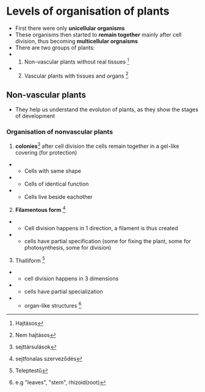 # Levels of organisation of plants
* First there were only **unicellular organisms**
* These organisms then started to **remain together** mainly after cell division, thus becoming **multicellular orgnaisms**
* There are two groups of plants:
* 1. Non-vascular plants without real tissues [^1]
* 2. Vascular plants with tissues and organs [^2]
[^1]: Hajtásos
[^2]: Nem hajtásos

## Non-vascular plants
* They help us understand the evoluton of plants, as they show the stages of development
### Organisation of nonvascular plants
1. **colonies**[^3] after cell division the cells remain together in a gel-like covering (for protection)
[^3]:sejttársulások
* * Cells with same shape
* * Cells of identical function
* * Cells live beside eachother
2. **Filamentous form** [^4]
[^4]: sejtfonalas szerveződés
* * Cell division happens in 1 direction, a filament is thus created
* * cells have partial specification (some for fixing the plant, some for photosynthesis, some for division)
3. Thalliform [^5]
[^5]: Teleptestű
* * cell division happens in 3 dimensions
* * cells have partial specialization
* * organ-like structures  [^6]
[^6]: e.g "leaves", "stem", rhizoid(root)